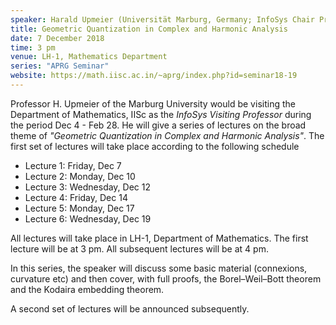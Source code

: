 ```yaml
---
speaker: Harald Upmeier (Universität Marburg, Germany; InfoSys Chair Professor, IISc)
title: Geometric Quantization in Complex and Harmonic Analysis
date: 7 December 2018
time: 3 pm
venue: LH-1, Mathematics Department
series: "APRG Seminar"
website: https://math.iisc.ac.in/~aprg/index.php?id=seminar18-19
---
```


Professor H. Upmeier of the Marburg University would be visiting
the Department of Mathematics, IISc as the _InfoSys Visiting Professor_ during the period Dec 4 - Feb 28. He will give a series of lectures on  the broad theme of _"Geometric Quantization in Complex and Harmonic Analysis"_. The first set of lectures will take place according to the following schedule

- Lecture 1: Friday, Dec 7
- Lecture 2: Monday, Dec 10
- Lecture 3: Wednesday, Dec 12
- Lecture 4: Friday, Dec 14
- Lecture 5: Monday, Dec 17
- Lecture 6: Wednesday, Dec 19

All lectures will take place in LH-1, Department of Mathematics. The first lecture will be at 3 pm.  All subsequent lectures will be at 4 pm.

In this series, the speaker will discuss some basic material (connexions, curvature etc) and then cover,
with full proofs, the Borel&ndash;Weil&ndash;Bott theorem and the Kodaira embedding theorem.


A second set of lectures will be announced subsequently.
